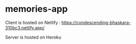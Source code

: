 # memories-app

Client is hosted on Netlify : https://condescending-bhaskara-310bc3.netlify.app/

Server is hosted on Heroku
